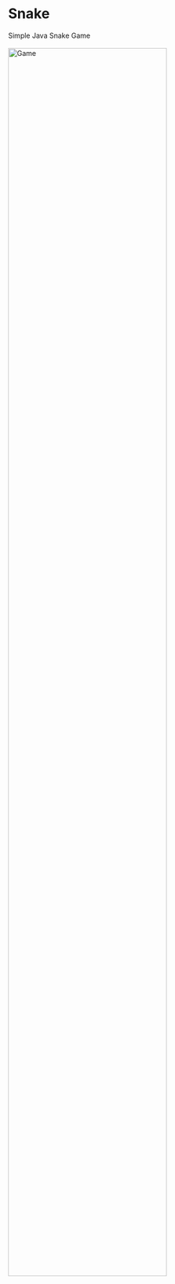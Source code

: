 # Snake
Simple Java Snake Game <br><br>
<img src="https://i.imgur.com/sUIJ4Mc.png" height="80%" width="80%" alt="Game"/>
